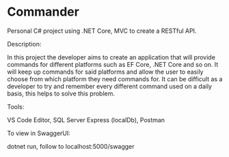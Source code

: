 # Commander #


Personal C# project using .NET Core, MVC to create a RESTful API.

Description:

In this project the developer aims to create an application that will provide commands for different platforms such as EF Core, .NET Core and so on. It will keep up commands for said platforms and allow the user to easily choose from which platform they need commands for. It can be difficult as a developer to try and remember every different command used on a daily basis, this helps to solve this problem.

Tools:

VS Code Editor,
SQL Server Express (localDb),
Postman

To view in SwaggerUI:

dotnet run, follow to localhost:5000/swagger
